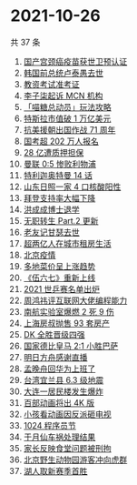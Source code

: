 # 2021-10-26

共 37 条

<!-- BEGIN ZHIHUSEARCH -->
<!-- 最后更新时间 Tue Oct 26 2021 20:18:03 GMT+0800 (China Standard Time) -->
1. [国产宫颈癌疫苗获世卫预认证](https://www.zhihu.com/search?q=宫颈癌疫苗)
1. [韩国前总统卢泰愚去世](https://www.zhihu.com/search?q=卢泰愚)
1. [教资考试准考证](https://www.zhihu.com/search?q=教资)
1. [李子柒起诉 MCN 机构](https://www.zhihu.com/search?q=李子柒)
1. [「喵糖总动员」玩法攻略](https://www.zhihu.com/search?q=喵糖)
1. [特斯拉市值破 1 万亿美元](https://www.zhihu.com/search?q=特斯拉)
1. [抗美援朝出国作战 71 周年](https://www.zhihu.com/search?q=抗美援朝)
1. [国考超 202 万人报名](https://www.zhihu.com/search?q=国考)
1. [28 亿遭质押担保](https://www.zhihu.com/search?q=28亿)
1. [曼联 0:5 惨败利物浦](https://www.zhihu.com/search?q=曼联)
1. [特利迦奥特曼 14 话](https://www.zhihu.com/search?q=特利迦奥特曼)
1. [山东日照一家 4 口核酸阳性](https://www.zhihu.com/search?q=山东疫情)
1. [拜登支持率大幅下降](https://www.zhihu.com/search?q=拜登)
1. [洪成成博士退学](https://www.zhihu.com/search?q=洪成成)
1. [无职转生 Part.2 更新](https://www.zhihu.com/search?q=无职转生)
1. [老友记甘瑟去世](https://www.zhihu.com/search?q=甘瑟)
1. [超两亿人在城市租房生活](https://www.zhihu.com/search?q=城市租房)
1. [北京疫情](https://www.zhihu.com/search?q=北京疫情)
1. [多地菜价呈上涨趋势](https://www.zhihu.com/search?q=菜价)
1. [《伍六七》重新上线](https://www.zhihu.com/search?q=刺客伍六七)
1. [2021 世乒赛名单出炉](https://www.zhihu.com/search?q=世乒赛)
1. [周鸿祎评互联网大佬编程能力](https://www.zhihu.com/search?q=周鸿祎)
1. [南航实验室爆燃 2 死 9 伤](https://www.zhihu.com/search?q=南京航空航天大学)
1. [上海房叔抛售 93 套房产](https://www.zhihu.com/search?q=上海房叔)
1. [DK 全胜晋级四强](https://www.zhihu.com/search?q=DK)
1. [国家德比皇马 2:1 小胜巴萨](https://www.zhihu.com/search?q=皇马)
1. [明日方舟感谢直播](https://www.zhihu.com/search?q=明日方舟)
1. [孟晚舟回华为上班了](https://www.zhihu.com/search?q=孟晚舟)
1. [台湾宜兰县 6.3 级地震](https://www.zhihu.com/search?q=台湾地震)
1. [大连一居民楼发生爆炸](https://www.zhihu.com/search?q=大连爆炸)
1. [百部动画将出 4K 版](https://www.zhihu.com/search?q=中国动画)
1. [小孩看动画因反派砸电视](https://www.zhihu.com/search?q=动画片)
1. [1024 程序员节](https://www.zhihu.com/search?q=程序员节)
1. [于月仙车祸处理结果](https://www.zhihu.com/search?q=于月仙)
1. [家长反映食堂问题被刑拘](https://www.zhihu.com/search?q=家长反映食堂问题被刑拘)
1. [北京野生动物园游客冲向虎群](https://www.zhihu.com/search?q=北京野生动物园)
1. [湖人取新赛季首胜](https://www.zhihu.com/search?q=湖人)
<!-- END ZHIHUSEARCH -->

